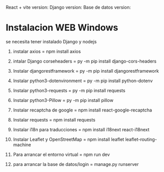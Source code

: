 React + vite version:
Django version:
Base de datos version:

# Instalacion WEB Windows

se necesita tener instalado Django y nodejs

1. instalar axios = npm install axios

2. intalar Django corseheaders = py -m pip install django-cors-headers 

3. Instalar djangorestframework = py -m pip install djangorestframework

4. Instalar python3-dotenvironment = py -m pip install python-dotenv

5. Instalar python3-requests = py -m pip install requests

6. Instalar python3-Pillow = py -m pip install pillow

7. Instalar recaptcha de google = npm install react-google-recaptcha

8. Instalar requests = npm install requests

9. Instalar i18n para traducciones = npm install i18next react-i18next

10. Instalar Leaflet y OpenStreetMap = npm install leaflet leaflet-routing-machine

11. Para arrancar el entorno virtual = npm run dev

12. para arrancar la base de datos/login = manage.py runserver 

